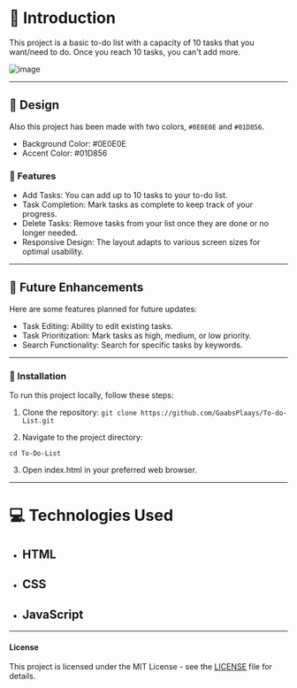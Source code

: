 <h1>📝 Introduction</h1>

This project is a basic to-do list with a capacity of 10 tasks that you want/need to do. Once you reach 10 tasks, you can't add more.

![image](https://github.com/user-attachments/assets/d2446832-bb25-4358-910c-28de81651348)

---

<h2>🎨 Design</h2>

Also this project has been made with two colors, `#0E0E0E` and `#01D856`.

- Background Color: #0E0E0E
- Accent Color: #01D856

### 📂 Features
- Add Tasks: You can add up to 10 tasks to your to-do list.
- Task Completion: Mark tasks as complete to keep track of your progress.
- Delete Tasks: Remove tasks from your list once they are done or no longer needed.
- Responsive Design: The layout adapts to various screen sizes for optimal usability.

---
<h2>🚀 Future Enhancements</h3>

Here are some features planned for future updates:

- Task Editing: Ability to edit existing tasks.
- Task Prioritization: Mark tasks as high, medium, or low priority.
- Search Functionality: Search for specific tasks by keywords.

---

<h3>🔧 Installation</h3>
To run this project locally, follow these steps:

1. Clone the repository: `git clone https://github.com/GaabsPlaays/To-do-List.git`

2. Navigate to the project directory:

`cd To-Do-List`

3. Open index.html in your preferred web browser.

---

<h1>💻 Technologies Used</h1>

- ## HTML
- ## CSS
- ## JavaScript
---

<h4>License</h1>

This project is licensed under the MIT License - see the [LICENSE](LICENSE) file for details.
